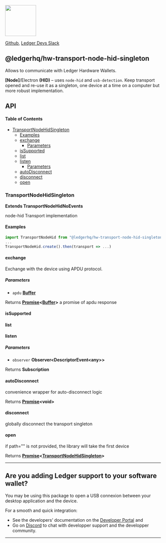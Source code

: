 <img src="https://user-images.githubusercontent.com/211411/34776833-6f1ef4da-f618-11e7-8b13-f0697901d6a8.png" height="100" />

[Github](https://github.com/LedgerHQ/ledgerjs/),
[Ledger Devs Slack](https://ledger-dev.slack.com/)

## @ledgerhq/hw-transport-node-hid-singleton

Allows to communicate with Ledger Hardware Wallets.

**\[Node]**/Electron **(HID)** – uses `node-hid` and `usb-detection`. Keep transport opened and re-use it as a singleton, one device at a time on a computer but more robust implementation.

## API

<!-- Generated by documentation.js. Update this documentation by updating the source code. -->

#### Table of Contents

*   [TransportNodeHidSingleton](#transportnodehidsingleton)
    *   [Examples](#examples)
    *   [exchange](#exchange)
        *   [Parameters](#parameters)
    *   [isSupported](#issupported)
    *   [list](#list)
    *   [listen](#listen)
        *   [Parameters](#parameters-1)
    *   [autoDisconnect](#autodisconnect)
    *   [disconnect](#disconnect)
    *   [open](#open)

### TransportNodeHidSingleton

**Extends TransportNodeHidNoEvents**

node-hid Transport implementation

#### Examples

```javascript
import TransportNodeHid from "@ledgerhq/hw-transport-node-hid-singleton";
...
TransportNodeHid.create().then(transport => ...)
```

#### exchange

Exchange with the device using APDU protocol.

##### Parameters

*   `apdu` **[Buffer](https://nodejs.org/api/buffer.html)** 

Returns **[Promise](https://developer.mozilla.org/docs/Web/JavaScript/Reference/Global_Objects/Promise)<[Buffer](https://nodejs.org/api/buffer.html)>** a promise of apdu response

#### isSupported

#### list

#### listen

##### Parameters

*   `observer` **Observer\<DescriptorEvent\<any>>** 

Returns **Subscription** 

#### autoDisconnect

convenience wrapper for auto-disconnect logic

Returns **[Promise](https://developer.mozilla.org/docs/Web/JavaScript/Reference/Global_Objects/Promise)\<void>** 

#### disconnect

globally disconnect the transport singleton

#### open

if path="" is not provided, the library will take the first device

Returns **[Promise](https://developer.mozilla.org/docs/Web/JavaScript/Reference/Global_Objects/Promise)<[TransportNodeHidSingleton](#transportnodehidsingleton)>** 


---

## Are you adding Ledger support to your software wallet?

You may be using this package to open a USB connexion between your desktop application and the device.

For a smooth and quick integration:

- See the developers’ documentation on the [Developer Portal](https://developers.ledger.com/docs/transport/overview/) and
- Go on [Discord]((https://developers.ledger.com/discord-pro/)) to chat with developper support and the developper community.

---
